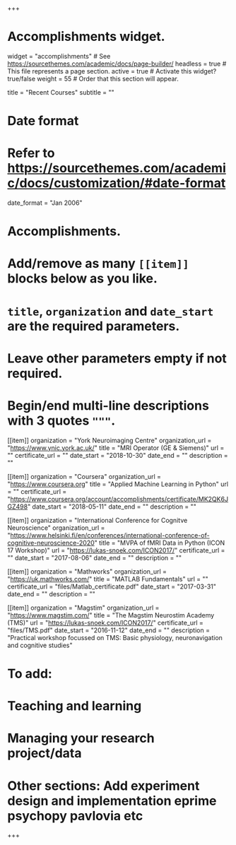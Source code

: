 +++
# Accomplishments widget.
widget = "accomplishments"  # See https://sourcethemes.com/academic/docs/page-builder/
headless = true  # This file represents a page section.
active = true  # Activate this widget? true/false
weight = 55  # Order that this section will appear.

title = "Recent Courses"
subtitle = ""

# Date format
#   Refer to https://sourcethemes.com/academic/docs/customization/#date-format
date_format = "Jan 2006"

# Accomplishments.
#   Add/remove as many `[[item]]` blocks below as you like.
#   `title`, `organization` and `date_start` are the required parameters.
#   Leave other parameters empty if not required.
#   Begin/end multi-line descriptions with 3 quotes `"""`.

[[item]]
  organization = "York Neuroimaging Centre"
  organization_url = "https://www.ynic.york.ac.uk/"
  title = "MRI Operator (GE & Siemens)"
  url = ""
  certificate_url = ""
  date_start = "2018-10-30"
  date_end = ""
  description = ""

[[item]]
  organization = "Coursera"
  organization_url = "https://www.coursera.org"
  title = "Applied Machine Learning in Python"
  url = ""
  certificate_url = "https://www.coursera.org/account/accomplishments/certificate/MK2QK6JGZ498"
  date_start = "2018-05-11"
  date_end = ""
  description = ""

[[item]]
  organization = "International Conference for Cognitve Neuroscience"
  organization_url = "https://www.helsinki.fi/en/conferences/international-conference-of-cognitive-neuroscience-2020"
  title = "MVPA of fMRI Data in Python (ICON 17 Workshop)"
  url = "https://lukas-snoek.com/ICON2017/"
  certificate_url = ""
  date_start = "2017-08-06"
  date_end = ""
  description = ""

[[item]]
  organization = "Mathworks"
  organization_url = "https://uk.mathworks.com/"
  title = "MATLAB Fundamentals"
  url = ""
  certificate_url = "files/Matlab_certificate.pdf"
  date_start = "2017-03-31"
  date_end = ""
  description = ""
  
[[item]]
  organization = "Magstim"
  organization_url = "https://www.magstim.com/"
  title = "The Magstim Neurostim Academy (TMS)"
  url = "https://lukas-snoek.com/ICON2017/"
  certificate_url = "files/TMS.pdf"
  date_start = "2016-11-12"
  date_end = ""
  description = "Practical workshop focussed on TMS: Basic physiology, neuronavigation and cognitive studies"


  # To add:
  # Teaching and learning
  # Managing your research project/data
 
  # Other sections: Add experiment design and implementation eprime psychopy pavlovia etc
+++
